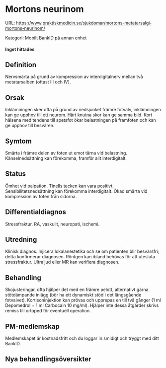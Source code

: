 # Mortons neurinom

URL: https://www.praktiskmedicin.se/sjukdomar/mortons-metatarsalgi-mortons-neurinom/



Kategori: Mobilt BankID på annan enhet

#### Inget hittades

## Definition

Nervsmärta på grund av kompression av interdigitalnerv mellan två metatarsalben (oftast III och IV).

## Orsak

Inklämningen sker ofta på grund av nedsjunket främre fotvalv, inklämningen kan ge upphov till ett neurom. Hårt knutna skor kan ge samma bild. Kort hälsena med tendens till spetsfot ökar belastningen på framfoten och kan ge upphov till besvären.

## Symtom

Smärta i främre delen av foten ut emot tårna vid belastning. Känselnedsättning kan förekomma, framför allt interdigitalt.

## Status

Ömhet vid palpation. Tinells tecken kan vara positivt. Sensibilitetsnedsättning kan förekomma interdigitalt. Ökad smärta vid kompression av foten från sidorna.

## Differentialdiagnos

Stressfraktur, RA, vaskulit, neuropati, ischemi.

## Utredning

Klinisk diagnos. Injicera lokalanestetika och se om patienten blir besvärsfri; detta konfirmerar diagnosen. Röntgen kan ibland behövas för att utesluta stressfraktur. Ultraljud eller MR kan verifiera diagnosen.

## Behandling

Skojusteringar, ofta hjälper det med en främre pelott, alternativt gärna stötdämpande inlägg (bör ha ett dynamiskt stöd i det längsgående fotvalvet). Kortisoninjektion kan prövas och upprepas en till två gånger (1 ml Depomedrol + 1 ml Carbocain 10 mg/ml). Hjälper inte dessa åtgärder skrivs remiss till ortoped för eventuell operation.

## PM-medlemskap

Medlemskapet är kostnadsfritt och du loggar in smidigt och tryggt med ditt BankID.

## Nya behandlingsöversikter

